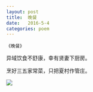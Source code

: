 ```yaml
---
layout: post
title:  晚餐
date:   2016-5-4
categories: poem
---
```

`《晚餐》`

异域饮食不舒康，幸有贤妻下厨房。

烹好三五家常菜，只把夏村作管庄。

<!--more-->

![]({{site.url}}/Images/17.png)